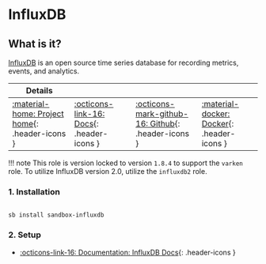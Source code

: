 # InfluxDB

## What is it?

[InfluxDB](https://www.influxdata.com/products/influxdb/) is an open source time series database for recording metrics, events, and analytics.

| Details     |             |             |             |
|-------------|-------------|-------------|-------------|
| [:material-home: Project home](https://www.influxdata.com/products/influxdb/){: .header-icons } | [:octicons-link-16: Docs](hhttps://docs.influxdata.com/influxdb/v1/){: .header-icons } | [:octicons-mark-github-16: Github](https://github.com/influxdata/influxdata-docker){: .header-icons } | [:material-docker: Docker](https://hub.docker.com/_/influxdb){: .header-icons }|

!!! note
    This role is version locked to version `1.8.4` to support the `varken` role. To utilize InfluxDB version 2.0, utilize the `influxdb2` role.

### 1. Installation

``` shell

sb install sandbox-influxdb

```

### 2. Setup

- [:octicons-link-16: Documentation: InfluxDB Docs](https://docs.influxdata.com/influxdb/v1/){: .header-icons }
